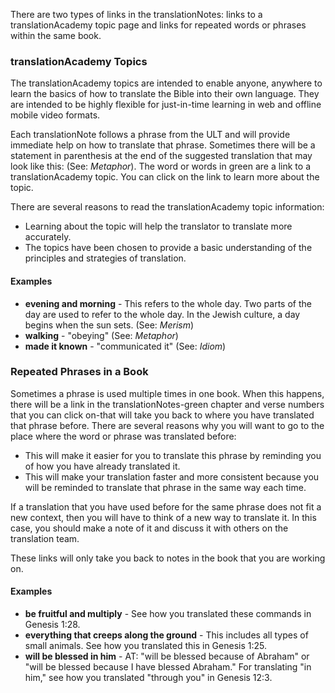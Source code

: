 
There are two types of links in the translationNotes: links to a translationAcademy topic page and links for repeated words or phrases within the same book.

### translationAcademy Topics

The translationAcademy topics are intended to enable anyone, anywhere to learn the basics of how to translate the Bible into their own language. They are intended to be highly flexible for just-in-time learning in web and offline mobile video formats.

Each translationNote follows a phrase from the ULT and will provide immediate help on how to translate that phrase. Sometimes there will be a statement in parenthesis at the end of the suggested translation that may look like this: (See: *Metaphor*). The word or words in green are a link to a translationAcademy topic.  You can click on the link to learn more about the topic.

There are several reasons to read the translationAcademy topic information:

* Learning about the topic will help the translator to translate more accurately.
* The topics have been chosen to provide a basic understanding of the principles and strategies of translation.

#### Examples

* **evening and morning** - This refers to the whole day. Two parts of the day are used to refer to the whole day. In the Jewish culture, a day begins when the sun sets. (See: *Merism*)
* **walking** - "obeying" (See: *Metaphor*)
* **made it known** - "communicated it" (See: *Idiom*)



### Repeated Phrases in a Book

Sometimes a phrase is used multiple times in one book. When this happens, there will be a link in the translationNotes-green chapter and verse numbers that you can click on-that will take you back to where you have translated that phrase before.  There are several reasons why you will want to go to the place where the word or phrase was translated before:

* This will make it easier for you to translate this phrase by reminding you of how you have already translated it.
* This will make your translation faster and more consistent because you will be reminded to translate that phrase in the same way each time.

If a translation that you have used before for the same phrase does not fit a new context, then you will have to think of a new way to translate it. In this case, you should make a note of it and discuss it with others on the translation team.

These links will only take you back to notes in the book that you are working on.

#### Examples

* **be fruitful and multiply** - See how you translated these commands in Genesis 1:28.
* **everything that creeps along the ground** - This includes all types of small animals. See how you translated this in Genesis 1:25.
* **will be blessed in him** - AT: "will be blessed because of Abraham" or "will be blessed because I have blessed Abraham." For translating "in him," see how you translated "through you" in Genesis 12:3.

